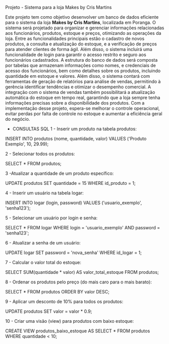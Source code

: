 Projeto - Sistema para a loja Makes by Cris Martins

Este projeto tem como objetivo desenvolver um banco de dados eficiente para o sistema da loja **Makes by Cris Martins**, localizada em Poranga. 
O sistema será projetado para organizar e gerenciar informações relacionadas aos funcionários, produtos, estoque e preços, otimizando as operações da loja. Entre as funcionalidades principais estão o cadastro de novos produtos, a consulta e atualização do estoque, e a verificação de preços para atender clientes de forma ágil. Além disso, o sistema incluirá uma funcionalidade de login para garantir o acesso restrito e seguro aos funcionários cadastrados.
A estrutura do banco de dados será composta por tabelas que armazenam informações como nomes, e credenciais de acesso dos funcionários, bem como detalhes sobre os produtos, incluindo quantidade em estoque e valores. 
Além disso, o sistema contará com ferramentas de geração de relatórios para análise de vendas, permitindo à gerência identificar tendências e otimizar o desempenho comercial. A integração com o sistema de vendas também possibilitará a atualização automática do estoque em tempo real, garantindo que a loja sempre tenha informações precisas sobre a disponibilidade dos produtos.
Com a implementação desse projeto, espera-se melhorar o controle operacional, evitar perdas por falta de controle no estoque e aumentar a eficiência geral do negócio.

- CONSULTAS SQL
1 - Inserir um produto na tabela produtos:

INSERT INTO produtos (nome, quantidade, valor) 
VALUES ('Produto Exemplo', 10, 29.99);

2 - Selecionar todos os produtos:

SELECT * FROM produtos;

3 -Atualizar a quantidade de um produto específico:

UPDATE produtos 
SET quantidade = 15 
WHERE id_produto = 1;

4 - Inserir um usuário na tabela logar:

INSERT INTO logar (login, password) 
VALUES ('usuario_exemplo', 'senha123');

5 - Selecionar um usuário por login e senha:

SELECT * FROM logar 
WHERE login = 'usuario_exemplo' AND password = 'senha123';

6 - Atualizar a senha de um usuário:

UPDATE logar 
SET password = 'nova_senha' 
WHERE id_logar = 1;

7 - Calcular o valor total do estoque:

SELECT SUM(quantidade * valor) AS valor_total_estoque FROM produtos;

8 - Ordenar os produtos pelo preço (do mais caro para o mais barato):

SELECT * FROM produtos 
ORDER BY valor DESC;

9 - Aplicar um desconto de 10% para todos os produtos:

UPDATE produtos 
SET valor = valor * 0.9;

10 - Criar uma visão (view) para produtos com baixo estoque:

CREATE VIEW produtos_baixo_estoque AS 
SELECT * FROM produtos 
WHERE quantidade < 10;


